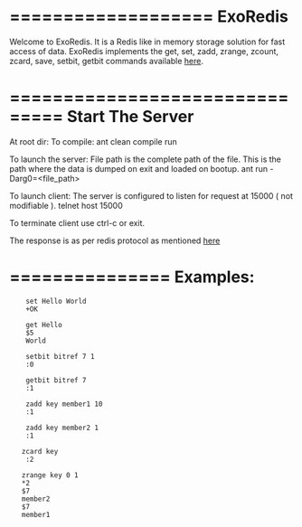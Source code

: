 ===================
ExoRedis
===================

Welcome to ExoRedis. It is a Redis like in memory storage solution for fast access of data.
ExoRedis implements the get, set, zadd, zrange, zcount, zcard, save, setbit, getbit commands available [here](redis.io/commands).

===============================
Start The Server
================================
At root dir:
To compile:
        ant clean compile run

To launch the server:
        File path is the complete path of the file.
        This is the path where the data is dumped on exit and loaded on bootup.
        ant run -Darg0=<file_path> 

To launch client:
       The server is configured to listen for request at 15000 ( not modifiable ).
       telnet host 15000       
 
To terminate client use ctrl-c or exit.

The response is as per redis protocol as mentioned [here](http://redis.io/topics/protocol)

===============
Examples:
================

        set Hello World
        +OK

        get Hello
        $5
        World
        
        setbit bitref 7 1
        :0

        getbit bitref 7
        :1

        zadd key member1 10
        :1
  
        zadd key member2 1 
        :1

       zcard key
        :2
        
       zrange key 0 1
       *2
       $7
       member2
       $7
       member1

